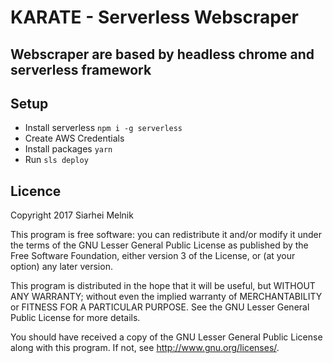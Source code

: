 # KARATE - Serverless Webscraper

## Webscraper are based by headless chrome and serverless framework

## Setup
 - Install serverless `npm i -g serverless`
 - Create AWS Credentials
 - Install packages `yarn`
 - Run `sls deploy`


## Licence

Copyright 2017 Siarhei Melnik

This program is free software: you can redistribute it and/or modify
it under the terms of the GNU Lesser General Public License as
published by the Free Software Foundation, either version 3 of the
License, or (at your option) any later version.

This program is distributed in the hope that it will be useful, but
WITHOUT ANY WARRANTY; without even the implied warranty of
MERCHANTABILITY or FITNESS FOR A PARTICULAR PURPOSE. See the GNU
Lesser General Public License for more details.

You should have received a copy of the GNU Lesser General Public
License along with this program. If not, see
<http://www.gnu.org/licenses/>.

